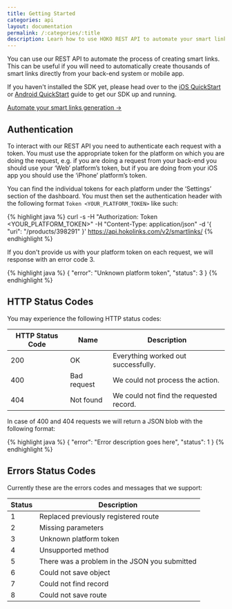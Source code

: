 ```yaml
---
title: Getting Started
categories: api
layout: documentation
permalink: /:categories/:title
description: Learn how to use HOKO REST API to automate your smart links generation.
---
```


You can use our REST API to automate the process of creating smart links. This can be useful if you will need to automatically create thousands of smart links directly from your back-end system or mobile app.

If you haven't installed the SDK yet, please head over to the [iOS QuickStart](/quickstart/ios) or [Android QuickStart](/quickstart/android) guide to get our SDK up and running.

<a href="http://support.hokolinks.com/api/smartlinks/" class="btn-next">Automate your smart links generation &#8594;</a>

## Authentication

To interact with our REST API you need to authenticate each request with a token. You must use the appropriate token for the platform on which you are doing the request, e.g. if you are doing a request from your back-end you should use your ‘Web’ platform’s token, but if you are doing from your iOS app you should use the ‘iPhone’ platform’s token.

You can find the individual tokens for each platform under the ‘Settings’ section of the dashboard. You must then set the authentication header with the following format `Token <YOUR_PLATFORM_TOKEN>` like such:

{% highlight java %}
curl -s
  -H "Authorization: Token <YOUR_PLATFORM_TOKEN>"
  -H "Content-Type: application/json"
  -d '{ "uri": "/products/398291" }'
  https://api.hokolinks.com/v2/smartlinks/
{% endhighlight %}

If you don't provide us with your platform token on each request, we will response with an error code 3.

{% highlight java %}
{
  "error": "Unknown platform token",
  "status": 3
}
{% endhighlight %}

## HTTP Status Codes

You may experience the following HTTP status codes:

<table>
  <thead>
    <tr>
      <th>HTTP Status Code</th>
      <th>Name</th>
      <th>Description</th>
    </tr>
  </thead>
  <tbody>
    <tr>
      <td>200</td>
      <td>OK</td>
      <td>Everything worked out successfully.</td>
    </tr>
    <tr>
      <td>400</td>
      <td>Bad request</td>
      <td>We could not process the action.</td>
    </tr>
    <tr>
      <td>404</td>
      <td>Not found</td>
      <td>We could not find the requested record.</td>
    </tr>
  </tbody>
</table>

In case of 400 and 404 requests we will return a JSON blob with the following format:

{% highlight java %}
{
  "error": "Error description goes here",
  "status": 1
}
{% endhighlight %}

## Errors Status Codes

Currently these are the errors codes and messages that we support:

<table>
  <thead>
    <tr>
      <th>Status</th>
      <th>Description</th>
    </tr>
  </thead>
  <tbody>
    <tr>
      <td>1</td>
      <td>Replaced previously registered route</td>
    </tr>
    <tr>
      <td>2</td>
      <td>Missing parameters</td>
    </tr>
    <tr>
      <td>3</td>
      <td>Unknown platform token</td>
    </tr>
    <tr>
      <td>4</td>
      <td>Unsupported method</td>
    </tr>
    <tr>
      <td>5</td>
      <td>There was a problem in the JSON you submitted</td>
    </tr>
    <tr>
      <td>6</td>
      <td>Could not save object</td>
    </tr>
    <tr>
      <td>7</td>
      <td>Could not find record</td>
    </tr>
    <tr>
      <td>8</td>
      <td>Could not save route</td>
    </tr>
  </tbody>
</table>
